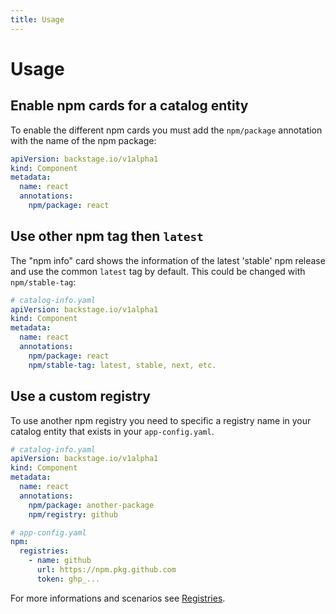 ```yaml
---
title: Usage
---
```


# Usage

## Enable npm cards for a catalog entity

To enable the different npm cards you must add the `npm/package` annotation
with the name of the npm package:

```yaml
apiVersion: backstage.io/v1alpha1
kind: Component
metadata:
  name: react
  annotations:
    npm/package: react
```

## Use other npm tag then `latest`

The "npm info" card shows the information of the latest 'stable' npm release
and use the common `latest` tag by default. This could be changed with `npm/stable-tag`:

```yaml
# catalog-info.yaml
apiVersion: backstage.io/v1alpha1
kind: Component
metadata:
  name: react
  annotations:
    npm/package: react
    npm/stable-tag: latest, stable, next, etc.
```

## Use a custom registry

To use another npm registry you need to specific a registry name in your
catalog entity that exists in your `app-config.yaml`.

```yaml
# catalog-info.yaml
apiVersion: backstage.io/v1alpha1
kind: Component
metadata:
  name: react
  annotations:
    npm/package: another-package
    npm/registry: github
```

```yaml
# app-config.yaml
npm:
  registries:
    - name: github
      url: https://npm.pkg.github.com
      token: ghp_...
```

For more informations and scenarios see [Registries](./registries.md).

